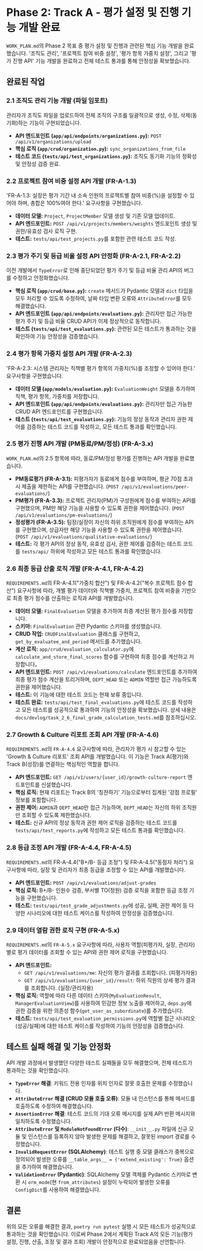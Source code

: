 # Phase 2: Track A - 평가 설정 및 진행 기능 개발 완료
`WORK_PLAN.md`의 Phase 2 목표 중 평가 설정 및 진행과 관련된 핵심 기능 개발을 완료했습니다. '조직도 관리', '프로젝트 참여 비중 설정', '평가 항목 가중치 설정', 그리고 '평가 진행 API' 기능 개발을 완료하고 전체 테스트 통과를 통해 안정성을 확보했습니다.

## 완료된 작업

### 2.1 조직도 관리 기능 개발 (파일 임포트)
관리자가 조직도 파일을 업로드하여 전체 조직의 구조를 일괄적으로 생성, 수정, 삭제(동기화)하는 기능이 구현되었습니다.

- **API 엔드포인트 (`app/api/endpoints/organizations.py`):** `POST /api/v1/organizations/upload`
- **핵심 로직 (`app/crud/organization.py`):** `sync_organizations_from_file`
- **테스트 코드 (`tests/api/test_organizations.py`):** 조직도 동기화 기능의 정확성 및 안정성 검증 완료.

### 2.2 프로젝트 참여 비중 설정 API 개발 (FR-A-1.3)
'FR-A-1.3: 실장은 평가 기간 내 소속 인원의 프로젝트별 참여 비중(%)을 설정할 수 있어야 하며, 총합은 100%여야 한다.' 요구사항을 구현했습니다.

-   **데이터 모델:** `Project`, `ProjectMember` 모델 생성 및 기존 모델 업데이트.
-   **API 엔드포인트:** `POST /api/v1/projects/members/weights` 엔드포인트 생성 및 권한/유효성 검사 로직 구현.
-   **테스트:** `tests/api/test_projects.py`를 포함한 관련 테스트 코드 작성.

### 2.3 평가 주기 및 등급 비율 설정 API 안정화 (FR-A-2.1, FR-A-2.2)
이전 개발에서 `TypeError`로 인해 중단되었던 평가 주기 및 등급 비율 관리 API의 버그를 수정하고 안정화했습니다.

-   **핵심 로직 (`app/crud/base.py`):** `create` 메서드가 Pydantic 모델과 `dict` 타입을 모두 처리할 수 있도록 수정하여, 날짜 타입 변환 오류와 `AttributeError`를 모두 해결했습니다.
-   **API 엔드포인트 (`app/api/endpoints/evaluations.py`):** 관리자만 접근 가능한 평가 주기 및 등급 비율 CRUD API가 이제 정상적으로 동작합니다.
-   **테스트 (`tests/api/test_evaluations.py`):** 관련된 모든 테스트가 통과하는 것을 확인하여 기능 안정성을 검증했습니다.

### 2.4 평가 항목 가중치 설정 API 개발 (FR-A-2.3)
'FR-A-2.3: 시스템 관리자는 직책별 평가 항목의 가중치(%)를 조정할 수 있어야 한다.' 요구사항을 구현했습니다.

-   **데이터 모델 (`app/models/evaluation.py`):** `EvaluationWeight` 모델을 추가하여 직책, 평가 항목, 가중치를 저장합니다.
-   **API 엔드포인트 (`app/api/endpoints/evaluations.py`):** 관리자만 접근 가능한 CRUD API 엔드포인트를 구현했습니다.
-   **테스트 (`tests/api/test_evaluations.py`):** 기능의 정상 동작과 관리자 권한 제어를 검증하는 테스트 코드를 작성하고, 모든 테스트 통과를 확인했습니다.

### 2.5 평가 진행 API 개발 (PM동료/PM/정성) (FR-A-3.x)
`WORK_PLAN.md`의 2.5 항목에 따라, 동료/PM/정성 평가를 진행하는 API 개발을 완료했습니다.

-   **PM동료평가 (FR-A-3.1):** 피평가자가 동료에게 점수를 부여하며, 평균 70점 초과 시 제출을 제한하는 API를 구현했습니다. (`POST /api/v1/evaluations/peer-evaluations/`)
-   **PM평가 (FR-A-3.3):** 프로젝트 관리자(PM)가 구성원에게 점수를 부여하는 API를 구현했으며, PM만 해당 기능을 사용할 수 있도록 권한을 제어했습니다. (`POST /api/v1/evaluations/pm-evaluations/`)
-   **정성평가 (FR-A-3.5):** 팀장/실장이 자신의 하위 조직원에게 점수를 부여하는 API를 구현했으며, 상급자만 해당 기능을 사용할 수 있도록 권한을 제어했습니다. (`POST /api/v1/evaluations/qualitative-evaluations/`)
-   **테스트:** 각 평가 API의 정상 동작, 유효성 검사, 권한 제어를 검증하는 테스트 코드를 `tests/api/` 하위에 작성하고 모든 테스트 통과를 확인했습니다.

### 2.6 최종 등급 산출 로직 개발 (FR-A-4.1, FR-A-4.2)
`REQUIREMENTS.md`의 FR-A-4.1("가중치 합산") 및 FR-A-4.2("복수 프로젝트 점수 합산") 요구사항에 따라, 개별 평가 데이터와 직책별 가중치, 프로젝트 참여 비중을 기반으로 최종 평가 점수를 산출하는 로직과 API를 개발했습니다.

-   **데이터 모델:** `FinalEvaluation` 모델을 추가하여 최종 계산된 평가 점수를 저장합니다.
-   **스키마:** `FinalEvaluation` 관련 Pydantic 스키마를 생성했습니다.
-   **CRUD 작업:** `CRUDFinalEvaluation` 클래스를 구현하고, `get_by_evaluatee_and_period` 메서드를 추가했습니다.
-   **계산 로직:** `app/crud/evaluation_calculator.py`에 `calculate_and_store_final_scores` 함수를 구현하여 최종 점수를 계산하고 저장합니다。
-   **API 엔드포인트:** `POST /api/v1/evaluations/calculate` 엔드포인트를 추가하여 최종 평가 점수 계산을 트리거하며, `DEPT_HEAD` 또는 `ADMIN` 역할만 접근 가능하도록 권한을 제어했습니다.
-   **테스트:** 이 기능에 대한 테스트 코드는 현재 보류 중입니다.
-   **테스트 완료:** `tests/api/test_final_evaluations.py`에 테스트 코드를 작성하고 모든 테스트를 성공적으로 통과하여 기능의 안정성을 확보했습니다. 상세 내용은 `docs/devlog/task_2_6_final_grade_calculation_tests.md`를 참조하십시오.

### 2.7 Growth & Culture 리포트 조회 API 개발 (FR-A-4.6)
`REQUIREMENTS.md`의 `FR-A-4.6` 요구사항에 따라, 관리자가 평가 시 참고할 수 있는 'Growth & Culture 리포트' 조회 API를 개발했습니다. 이 기능은 Track A(평가)와 Track B(성장)를 연결하는 핵심적인 역할을 합니다.

-   **API 엔드포인트:** `GET /api/v1/users/{user_id}/growth-culture-report` 엔드포인트를 신설했습니다.
-   **핵심 로직:** 현재 리포트는 Track B의 '칭찬하기' 기능으로부터 집계된 '강점 프로필' 정보를 포함합니다.
-   **권한 제어:** `ADMIN`과 `DEPT_HEAD`만 접근 가능하며, `DEPT_HEAD`는 자신의 하위 조직원만 조회할 수 있도록 제한했습니다.
-   **테스트:** 신규 API의 정상 동작과 권한 제어 로직을 검증하는 테스트 코드를 `tests/api/test_reports.py`에 작성하고 모든 테스트 통과를 확인했습니다.

### 2.8 등급 조정 API 개발 (FR-A-4.4, FR-A-4.5)
`REQUIREMENTS.md`의 FR-A-4.4("B+/B- 등급 조정") 및 FR-A-4.5("동점자 처리") 요구사항에 따라, 실장 및 관리자가 최종 등급을 조정할 수 있는 API를 개발했습니다.

-   **API 엔드포인트:** `POST /api/v1/evaluations/adjust-grades`
-   **핵심 로직:** B+/B- 인원수 검증, 부서별 TO(정원) 검증 로직을 포함한 등급 조정 기능을 구현했습니다.
-   **테스트:** `tests/api/test_grade_adjustments.py`에 성공, 실패, 권한 제어 등 다양한 시나리오에 대한 테스트 케이스를 작성하여 안정성을 검증했습니다.

### 2.9 데이터 열람 권한 로직 구현 (FR-A-5.x)
`REQUIREMENTS.md`의 `FR-A-5.x` 요구사항에 따라, 사용자 역할(피평가자, 실장, 관리자)별로 평가 데이터를 조회할 수 있는 API와 권한 제어 로직을 구현했습니다.

-   **API 엔드포인트:**
    -   `GET /api/v1/evaluations/me`: 자신의 평가 결과를 조회합니다. (피평가자용)
    -   `GET /api/v1/evaluations/{user_id}/result`: 하위 직원의 상세 평가 결과를 조회합니다. (실장/관리자용)
-   **핵심 로직:** 역할에 따라 다른 데이터 스키마(`MyEvaluationResult`, `ManagerEvaluationView`)를 사용하여 민감한 정보 노출을 제어하고, `deps.py`에 권한 검증을 위한 의존성 함수(`get_user_as_subordinate`)를 추가했습니다.
-   **테스트:** `tests/api/test_evaluation_permissions.py`에 역할별 접근 시나리오(성공/실패)에 대한 테스트 케이스를 작성하여 기능의 안정성을 검증했습니다.

## 테스트 실패 해결 및 기능 안정화

API 개발 과정에서 발생했던 다양한 테스트 실패들을 모두 해결했으며, 전체 테스트가 통과하는 것을 확인했습니다.

*   **`TypeError` 해결**: 키워드 전용 인자를 위치 인자로 잘못 호출한 문제를 수정했습니다.
*   **`AttributeError` 해결 (CRUD 모듈 호출 오류)**: 모듈 내 인스턴스를 통해 메서드를 호출하도록 수정하여 해결했습니다.
*   **`AssertionError` 해결**: 테스트 코드의 기대 오류 메시지를 실제 API 반환 메시지와 일치하도록 수정했습니다.
*   **`AttributeError` 및 `ModuleNotFoundError` (다수)**: `__init__.py` 파일에 신규 모듈 및 인스턴스를 등록하지 않아 발생한 문제를 해결하고, 잘못된 import 경로를 수정했습니다.
*   **`InvalidRequestError` (SQLAlchemy)**: 테스트 실행 중 모델 클래스가 중복으로 정의되어 발생한 오류를 `__table_args__ = {'extend_existing': True}` 옵션을 추가하여 해결했습니다.
*   **`ValidationError` (Pydantic)**: SQLAlchemy 모델 객체를 Pydantic 스키마로 변환 시 `orm_mode`(현 `from_attributes`) 설정이 누락되어 발생한 오류를 `ConfigDict`를 사용하여 해결했습니다.

## 결론
위의 모든 오류를 해결한 결과, `poetry run pytest` 실행 시 모든 테스트가 성공적으로 통과하는 것을 확인했습니다. 이로써 Phase 2에서 계획된 Track A의 모든 기능(평가 설정, 진행, 산출, 조정 및 결과 조회) 개발이 안정적으로 완료되었음을 선언합니다.
